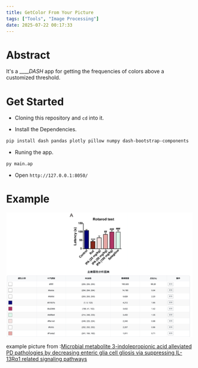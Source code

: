 ```yaml
---
title: GetColor From Your Picture
tags: ["Tools", "Image Processing"]
date: 2025-07-22 00:17:33
---
```


# Abstract
It's a _____DASH_ app for getting the frequencies of colors above a customized threshold.

# Get Started

- Cloning this repository and `cd` into it.

- Install the Dependencies.
```bash
pip install dash pandas plotly pillow numpy dash-bootstrap-components
```

- Runing the app.
```bash
py main.ap
```

- Open `http://127.0.0.1:8050/`

# Example

![example](./src_README/Example.png)

example picture from :[Microbial metabolite 3-indolepropionic acid alleviated PD pathologies by decreasing enteric glia cell gliosis via suppressing IL-13Rα1 related signaling pathways](10.1016/j.apsb.2025.02.029)
